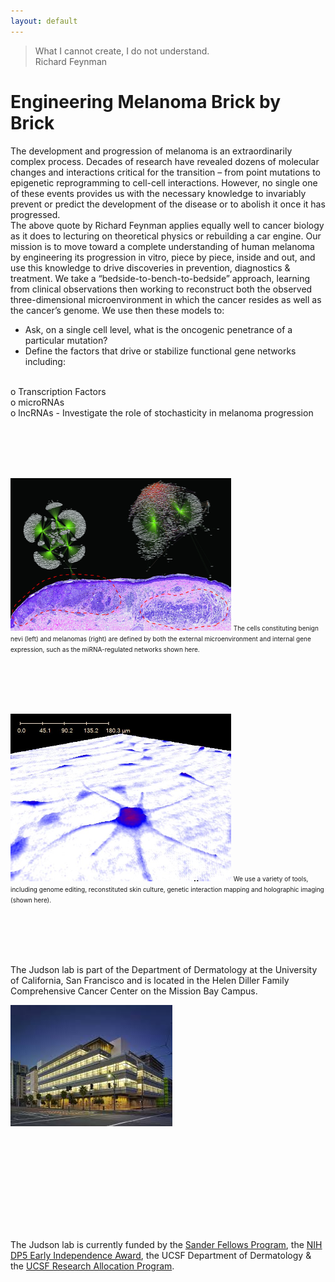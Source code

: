 ```yaml
---
layout: default
---
```


> What I cannot create, I do not understand. <br />
> Richard Feynman

# Engineering Melanoma Brick by Brick

The development and progression of melanoma is an extraordinarily complex process. Decades of research have revealed dozens of molecular changes and interactions critical for the transition – from point mutations to epigenetic reprogramming to cell-cell interactions.  However, no single one of these events provides us with the necessary knowledge to invariably prevent or predict the development of the disease or to abolish it once it has progressed.   
The above quote by Richard Feynman applies equally well to cancer biology as it does to lecturing on theoretical physics or rebuilding a car engine. Our mission is to move toward a complete understanding of human melanoma by engineering its progression in vitro, piece by piece, inside and out, and use this knowledge to drive discoveries in prevention, diagnostics & treatment. We take a “bedside-to-bench-to-bedside” approach, learning from clinical observations then working to reconstruct both the observed three-dimensional microenvironment in which the cancer resides as well as the cancer’s genome. 
We use then these models to:

- Ask, on a single cell level, what is the oncogenic penetrance of a particular mutation?
- Define the factors that drive or stabilize functional gene networks including:
<br />
o	Transcription Factors
<br />
o	microRNAs
<br />
o	lncRNAs
- Investigate the role of stochasticity in melanoma progression

<br><br><br><br>

<img src="/img/home.jpg" alt="Home" class="img-responsive" style="max-width: 70%; margin: auto;">
<font size = "1"> The cells constituting benign nevi (left) and melanomas (right) are defined by both the external microenvironment and internal gene expression, such as the miRNA-regulated networks shown here. </font>

<br><br><br><br>



<img src="/img/home2.jpg" alt="Home2" class="img-responsive" style="max-width: 70%; margin: auto;">
<font size = "1"> We use a variety of tools, including genome editing, reconstituted skin culture, genetic interaction mapping and holographic imaging (shown here). </font>


<br><br><br><br>




The Judson lab is part of the Department of Dermatology at the University of California, San Francisco and is located in the Helen Diller Family Comprehensive Cancer Center on the Mission Bay Campus.

<img src="/img/home3.jpeg" alt="Home3" class="img-responsive" style="max-width: 70%; margin: auto;">

<br><br><br><br>


<br><br><br><br>

The Judson lab is currently funded by the [Sander Fellows Program](http://fellows.ucsf.edu/), the [NIH DP5 Early Independence Award](http://commonfund.nih.gov/earlyindependence/index), the UCSF Department of Dermatology & the [UCSF Research Allocation Program](http://rap.ucsf.edu/).


